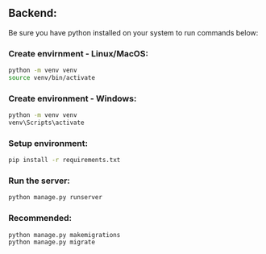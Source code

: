 ## Backend:
Be sure you have python installed on your system to run commands below:

### Create envirnment - Linux/MacOS:
```bash
python -m venv venv
source venv/bin/activate
```
### Create environment - Windows:
```bash
python -m venv venv
venv\Scripts\activate
```

### Setup environment:
```bash
pip install -r requirements.txt
```

### Run the server:
```bash
python manage.py runserver
```

### Recommended:
```bash
python manage.py makemigrations
python manage.py migrate
```